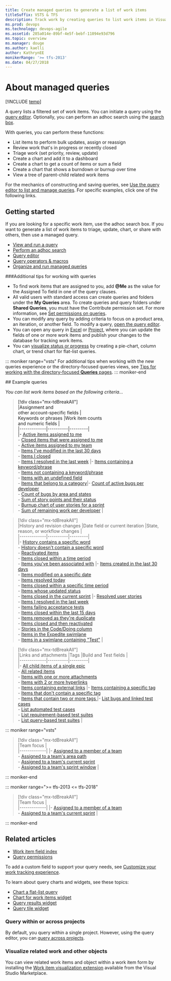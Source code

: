 ```yaml
---
title: Create managed queries to generate a list of work items
titleSuffix: VSTS & TFS 
description: Track work by creating queries to list work items in Visual Studio Team Services & Team Foundation Server 
ms.prod: devops
ms.technology: devops-agile
ms.assetid: 285a014e-89bf-4e5f-bebf-11094e93d796  
ms.topic: overview
ms.manager: douge
ms.author: kaelliauthor: KathrynEE
monikerRange: '>= tfs-2013'
ms.date: 04/27/2018  
---
```



# About managed queries  

[!INCLUDE [temp](../_shared/version-vsts-tfs-all-versions.md)]

A query lists a filtered set of work items. You can initiate a query using the [query editor](using-queries.md). Optionally, you can perform an adhoc search using the [search box](search-box-queries.md). 

With queries, you can perform these functions: 

- List items to perform bulk updates, assign or reassign    
- Review work that's in progress or recently closed  
- Triage work (set priority, review, update)   
- Create a chart and add it to a dashboard  
- Create a chart to get a count of items or sum a field  
- Create a chart that shows a burndown or burnup over time 
- View a tree of parent-child related work items 

For the mechanics of constructing and saving queries, see [Use the query editor to list and manage queries](using-queries.md). For specific examples, click  one of the following links.  

## Getting started 

If you are looking for a specific work item, use the adhoc search box. If you want to generate a list of work items to triage, update, chart, or share with others, then use a managed query. 
 
- [View and run a query](view-run-query.md)   
- [Perform an adhoc search](search-box-queries.md)  
- [Query editor](using-queries.md)    
- [Query operators & macros](query-operators-variables.md)       
- [Organize and run managed queries](organize-queries.md)   


###Additional tips for working with queries
-   To find work items that are assigned to you, add **@Me** as the value for the Assigned To field in one of the query clauses.  
-   All valid users with standard access can create queries and folders under the **My Queries** area. To create queries and query folders under **Shared Queries**, you must have the Contribute permission set. For more information, see [Set permissions on queries](../track/set-query-permissions.md).
-   You can modify any query by adding criteria to focus on a product area, an iteration, or another field. To modify a query, [open the query editor](../track/using-queries.md).   
-   You can open any query in [Excel](../backlogs/office/bulk-add-modify-work-items-excel.md) or [Project](../backlogs/office/create-your-backlog-tasks-using-project.md), where you can update the fields of one or more work items and publish your changes to the database for tracking work items.  
-   You can [visualize status or progress](../../report/dashboards/charts.md) by creating a pie-chart, column chart, or trend chart for flat-list queries. 

::: moniker range="vsts"
For additional tips when working with the new queries experience or the directory-focused queries views, see [Tips for working with the directory-focused **Queries** pages](view-run-query.md#tips-queries-hub). 
::: moniker-end

<a id="examples"/>
## Example queries 

*You can list work items based on the following criteria...*  

> [!div class="mx-tdBreakAll"]  
> |Assignment and<br/>other account-specific fields |<br/>Keywords or phrases |Work item counts<br/>and numeric fields  |  
> |-------------|----------|---------|  
> |- [Active items assigned to me](query-by-workflow-changes.md#me)<br/>- [Closed items that were assigned to me](query-by-workflow-changes.md#me)<br/>- [Active items assigned to my team](query-by-workflow-changes.md#me)<br/>- [Items I've modified in the last 30 days](query-by-workflow-changes.md#me)<br/>- [Items I closed](query-by-workflow-changes.md#workflow-change-who)<br/>- [Items I resolved in the last week](query-by-workflow-changes.md#workflow-change-who) |- [Items containing a keyword/phrase](titles-ids-descriptions.md#keyword)<br/>- [Items not containing a keyword/phrase](titles-ids-descriptions.md#keyword)<br/>- [Items with an undefined field](titles-ids-descriptions.md#undefined-value)<br/>- [Items that belong to a category](titles-ids-descriptions.md#category)|- [Count of active bugs per developer](query-numeric.md#counts)<br/>- [Count of bugs by area and states](query-numeric.md#counts)<br/>- [Sum of story points and their status](query-numeric.md#effort)<br/>- [Burnup chart of user stories for a sprint](query-numeric.md#effort)<br/>- [Sum of remaining work per developer](query-numeric.md#work)  | 

> [!div class="mx-tdBreakAll"]  
> |History and revision changes |Date field or current iteration |State, reason, or workflow changes |  
> |-------------|----------|---------|  
> |- [History contains a specific word](history-and-auditing.md)<br/>- [History doesn't contain a specific word](history-and-auditing.md)<br/>- [Reactivated items](history-and-auditing.md)<br/>- [Items closed within a time period](history-and-auditing.md)<br/>- [Items you've been associated with](history-and-auditing.md) |- [Items created in the last 30 days](query-by-date-or-current-iteration.md)<br/>- [Items modified on a specific date](query-by-date-or-current-iteration.md)<br/>- [Items resolved today](query-by-date-or-current-iteration.md)<br/>- [Items closed within a specific time period](query-by-date-or-current-iteration.md) <br/>-  [Items whose updated status](query-by-date-or-current-iteration.md)<br/>- [Items closed in the current sprint](query-by-date-or-current-iteration.md) |- [Resolved user stories](query-by-workflow-changes.md#workflow-change)<br/>-  [Items I resolved in the last week](query-by-workflow-changes.md#workflow-change) <br/>- [Items failing acceptance tests](query-by-workflow-changes.md#workflow-change)<br/>-  [Items closed within the last 15 days](query-by-workflow-changes.md#workflow-change)<br/>-  [Items removed as they're duplicate](query-by-workflow-changes.md)<br/>-  [Items closed and then reactivated](query-by-workflow-changes.md#reactivated)<br/>-  [Stories in the Code/Doing column](query-by-workflow-changes.md#kanban_query_fields)<br/>-  [Items in the Expedite swimlane](query-by-workflow-changes.md#kanban_query_fields)<br/>-  [Items in a swimlane containing "Test"](query-by-workflow-changes.md#kanban_query_fields) |    
 
> [!div class="mx-tdBreakAll"]  
> |Links and attachments |Tags |Build and Test fields  |  
> |-------------|----------|---------|  
> |-  [All child items of a single epic ](linking-attachments.md)<br/>- [All related items](linking-attachments.md)<br/>- [Items with one or more attachments](linking-attachments.md)<br/>- [Items with 2 or more hyperlinks](linking-attachments.md) <br/>- [Items containing external links](linking-attachments.md) |- [Items containing a specific tag](add-tags-to-work-items.md)<br/>- [Items that don't contain a specific tag](add-tags-to-work-items.md)<br/>- [Items that contain two or more tags ](add-tags-to-work-items.md) |- [List bugs and linked test cases](build-test-integration.md#linked-bugs)<br/>- [List automated test cases](build-test-integration.md)<br/>- [List requirement-based test suites](build-test-integration.md)<br/>- [List query-based test suites](build-test-integration.md) |    


::: moniker range="vsts"

> [!div class="mx-tdBreakAll"]  
> |Team focus |  
> |-------------| 
> |- [Assigned to a member of a team](query-by-workflow-changes.md#group)<br/>- [Assigned to a team's area path](query-by-area-iteration-path.md#team-area-path)<br/>- [Assigned to a team's current sprint](query-by-date-or-current-iteration.md#current-iteration)<br/>- [Assigned to a team's sprint window](query-by-date-or-current-iteration.md#current-iteration-plus-minus-n) |

::: moniker-end

::: moniker range=">= tfs-2013 <= tfs-2018"

> [!div class="mx-tdBreakAll"]  
> |Team focus |  
> |-------------| 
> |- [Assigned to a member of a team](query-by-workflow-changes.md#group)<br/>- [Assigned to a team's current sprint](query-by-date-or-current-iteration.md#current-iteration)  |

::: moniker-end



## Related articles

- [Work item field index](../work-items/guidance/work-item-field.md)   
- [Query permissions](set-query-permissions.md)  

To add a custom field to support your query needs, see [Customize your work tracking experience](../customize/customize-work.md). 

To learn about query charts and widgets, see these topics:  
- [Chart a flat-list query](../../report/dashboards/charts.md)   
- [Chart for work items widget](../../report/dashboards/widget-catalog.md#chart-wit-widget)  
- [Query results widget](../../report/dashboards/widget-catalog.md#query-results-widget)   
- [Query tile widget](../../report/dashboards/widget-catalog.md#query-tile-widget) 
 

### Query within or across projects
By default, you query within a single project. However, using the query editor, you can [query across projects](using-queries.md#across-projects). 

### Visualize related work and other objects 

You can view related work items and object within a work item form by installing the [Work item visualization extension](https://marketplace.visualstudio.com/items?itemName=ms-devlabs.WorkItemVisualization) available from the Visual Studio Marketplace. 
